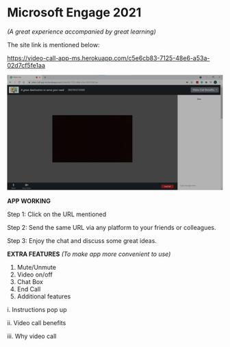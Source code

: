 # Microsoft Engage 2021  


*(A great experience accompanied by great learning)*

The site link is mentioned below:


https://video-call-app-ms.herokuapp.com/c5e6cb83-7125-48e6-a53a-02d7cf5fe1aa  


![](images/view_of_proj.jpg) 


**APP WORKING**

Step 1: Click on the URL mentioned 

Step 2: Send the same URL via any platform to your friends or colleagues.

Step 3: Enjoy the chat and discuss some great ideas.


**EXTRA FEATURES** *(To make app more convenient to use)*

1. Mute/Unmute
2. Video on/off
3. Chat Box
4. End Call
5. Additional features 

  i. Instructions pop up
  
  ii. Video call benefits
  
  iii. Why video call


